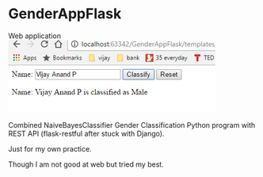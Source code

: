 # GenderAppFlask

Web application
![alt text](https://github.com/vijayanandrp/GenderAppFlask/blob/master/Restapi.JPG "Name Classifier")

Combined NaiveBayesClassifier Gender Classification Python program with REST API (flask-restful after stuck with Django).

Just for my own practice. 

Though I am not good at web but tried my best.
